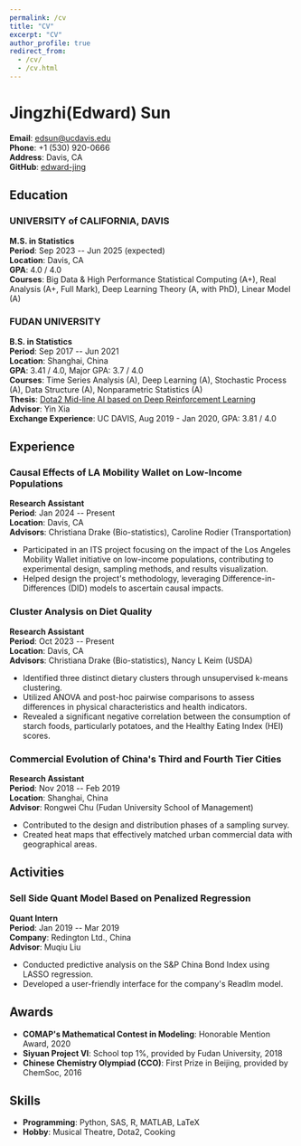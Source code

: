 ```yaml
---
permalink: /cv
title: "CV"
excerpt: "CV"
author_profile: true
redirect_from: 
  - /cv/
  - /cv.html
---
```



# Jingzhi(Edward) Sun

**Email**: [edsun@ucdavis.edu](mailto:edsun@ucdavis.edu)  
**Phone**: +1 (530) 920-0666  
**Address**: Davis, CA  
**GitHub**: [edward-jing](https://github.com/edward-jing)

## Education

### UNIVERSITY of CALIFORNIA, DAVIS
**M.S. in Statistics**  
**Period**: Sep 2023 -- Jun 2025 (expected)  
**Location**: Davis, CA  
**GPA**: 4.0 / 4.0  
**Courses**: Big Data & High Performance Statistical Computing (A+), Real Analysis (A+, Full Mark), Deep Learning Theory (A, with PhD), Linear Model (A)

### FUDAN UNIVERSITY
**B.S. in Statistics**  
**Period**: Sep 2017 -- Jun 2021  
**Location**: Shanghai, China  
**GPA**: 3.41 / 4.0, Major GPA: 3.7 / 4.0  
**Courses**: Time Series Analysis (A), Deep Learning (A), Stochastic Process (A), Data Structure (A), Nonparametric Statistics (A)  
**Thesis**: [Dota2 Mid-line AI based on Deep Reinforcement Learning](https://www.fdsm.fudan.edu.cn/En/preview.html?UID=012108)  
**Advisor**: Yin Xia  
**Exchange Experience**: UC DAVIS, Aug 2019 - Jan 2020, GPA: 3.81 / 4.0

## Experience

### Causal Effects of LA Mobility Wallet on Low-Income Populations
**Research Assistant**  
**Period**: Jan 2024 -- Present  
**Location**: Davis, CA  
**Advisors**: Christiana Drake (Bio-statistics), Caroline Rodier (Transportation)  
- Participated in an ITS project focusing on the impact of the Los Angeles Mobility Wallet initiative on low-income populations, contributing to experimental design, sampling methods, and results visualization.
- Helped design the project's methodology, leveraging Difference-in-Differences (DID) models to ascertain causal impacts.

### Cluster Analysis on Diet Quality
**Research Assistant**  
**Period**: Oct 2023 -- Present  
**Location**: Davis, CA  
**Advisors**: Christiana Drake (Bio-statistics), Nancy L Keim (USDA)  
- Identified three distinct dietary clusters through unsupervised k-means clustering.
- Utilized ANOVA and post-hoc pairwise comparisons to assess differences in physical characteristics and health indicators.
- Revealed a significant negative correlation between the consumption of starch foods, particularly potatoes, and the Healthy Eating Index (HEI) scores.

### Commercial Evolution of China's Third and Fourth Tier Cities
**Research Assistant**  
**Period**: Nov 2018 -- Feb 2019  
**Location**: Shanghai, China  
**Advisor**: Rongwei Chu (Fudan University School of Management)  
- Contributed to the design and distribution phases of a sampling survey.
- Created heat maps that effectively matched urban commercial data with geographical areas.

## Activities

### Sell Side Quant Model Based on Penalized Regression
**Quant Intern**  
**Period**: Jan 2019 -- Mar 2019  
**Company**: Redington Ltd., China  
**Advisor**: Muqiu Liu  
- Conducted predictive analysis on the S&P China Bond Index using LASSO regression.
- Developed a user-friendly interface for the company's Readlm model.

## Awards

- **COMAP's Mathematical Contest in Modeling**: Honorable Mention Award, 2020
- **Siyuan Project VI**: School top 1%, provided by Fudan University, 2018
- **Chinese Chemistry Olympiad (CCO)**: First Prize in Beijing, provided by ChemSoc, 2016

## Skills

- **Programming**: Python, SAS, R, MATLAB, LaTeX
- **Hobby**: Musical Theatre, Dota2, Cooking
